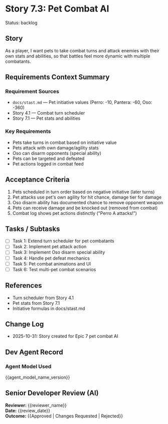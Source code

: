 # Story 7.3: Pet Combat AI

Status: backlog

## Story
As a player,
I want pets to take combat turns and attack enemies with their own stats and abilities,
so that battles feel more dynamic with multiple combatants.

## Requirements Context Summary

### Requirement Sources
- `docs/stast.md` — Pet initiative values (Perro: -10, Pantera: -60, Oso: -360)
- Story 4.1 — Combat turn scheduler
- Story 7.1 — Pet stats and abilities

### Key Requirements
- Pets take turns in combat based on initiative value
- Pets attack with own damage/agility stats
- Oso can disarm opponents (special ability)
- Pets can be targeted and defeated
- Pet actions logged in combat feed

## Acceptance Criteria

1. Pets scheduled in turn order based on negative initiative (later turns)
2. Pet attacks use pet's own agility for hit chance, damage tier for damage
3. Oso disarm ability has documented chance to remove opponent weapon
4. Pets can receive damage and be knocked out (removed from combat)
5. Combat log shows pet actions distinctly ("Perro A attacks!")

## Tasks / Subtasks

- [ ] Task 1: Extend turn scheduler for pet combatants
- [ ] Task 2: Implement pet attack action
- [ ] Task 3: Implement Oso disarm special ability
- [ ] Task 4: Handle pet defeat mechanics
- [ ] Task 5: Pet combat animations and UI
- [ ] Task 6: Test multi-pet combat scenarios

## References
- Turn scheduler from Story 4.1
- Pet stats from Story 7.1
- Initiative formulas in docs/stast.md

## Change Log
- 2025-10-31: Story created for Epic 7 pet combat AI

## Dev Agent Record
### Agent Model Used
{{agent_model_name_version}}

## Senior Developer Review (AI)
**Reviewer:** {{reviewer_name}}  
**Date:** {{review_date}}  
**Outcome:** {{Approved | Changes Requested | Rejected}}
